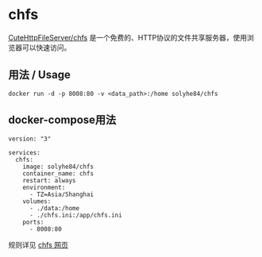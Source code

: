 # chfs
[CuteHttpFileServer/chfs](http://iscute.cn/chfs) 是一个免费的、HTTP协议的文件共享服务器，使用浏览器可以快速访问。

## 用法 / Usage
```
docker run -d -p 8008:80 -v <data_path>:/home solyhe84/chfs
```
## docker-compose用法
```
version: "3"

services:
  chfs:
    image: solyhe84/chfs
    container_name: chfs
    restart: always
    environment:
      - TZ=Asia/Shanghai
    volumes:
      - ./data:/home
      - ./chfs.ini:/app/chfs.ini
    ports:
      - 8008:80
```
规则详见 [chfs 网页](http://iscute.cn/chfs)

